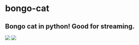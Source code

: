 # bongo-cat
Bongo cat in python! Good for streaming.
---
![](https://media.discordapp.net/attachments/852811611738996757/942390383764193320/81020cf41b52230c.png) ![](https://cdn.discordapp.com/attachments/852811611738996757/942390640271061072/unknown.png)
